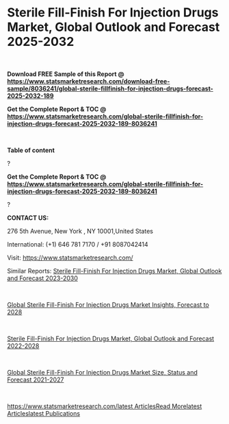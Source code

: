 <h1>Sterile Fill-Finish For Injection Drugs Market, Global Outlook and Forecast 2025-2032</h1><br/><p><strong>Download FREE Sample of this Report @ <a href="https://www.statsmarketresearch.com/download-free-sample/8036241/global-sterile-fillfinish-for-injection-drugs-forecast-2025-2032-189">https://www.statsmarketresearch.com/download-free-sample/8036241/global-sterile-fillfinish-for-injection-drugs-forecast-2025-2032-189</a></strong></p>
 
 
 
 <div><b>Get the Complete Report & TOC @ <a href="https://www.statsmarketresearch.com/global-sterile-fillfinish-for-injection-drugs-forecast-2025-2032-189-8036241">https://www.statsmarketresearch.com/global-sterile-fillfinish-for-injection-drugs-forecast-2025-2032-189-8036241</a></b></div>
 
 
 
 <p><br />
 
 <b>Table of content</b></p>
 
 
 
 <p>? </p>
 
 
 
 <div><b>Get the Complete Report & TOC @ <a href="https://www.statsmarketresearch.com/global-sterile-fillfinish-for-injection-drugs-forecast-2025-2032-189-8036241">https://www.statsmarketresearch.com/global-sterile-fillfinish-for-injection-drugs-forecast-2025-2032-189-8036241</a></b></div>
 
 
 
 <p>? </p>
 
 
 
 <p><b>CONTACT US:</b><br />
 
 276 5th Avenue, New York , NY 10001,United States<br />
 
 International: (+1) 646 781 7170 / +91 8087042414<br />
 
 Visit: <a href="https://www.statsmarketresearch.com/">https://www.statsmarketresearch.com/</a><br />
 
 Similar Reports: <a href="https://www.statsmarketresearch.com/global-sterile-fillfinish-for-injection-drugs-forecast-2025-2032-189-8036241">Sterile Fill-Finish For Injection Drugs Market, Global Outlook and Forecast 2023-2030</a><br />
 
 <br />
 
 <a href="https://www.statsmarketresearch.com/global-sterile-fillfinish-for-injection-drugs-forecast-2025-2032-189-8036241">Global Sterile Fill-Finish For Injection Drugs Market Insights, Forecast to 2028</a><br />
 
 <br />
 
 <a href="https://www.statsmarketresearch.com/global-sterile-fillfinish-for-injection-drugs-forecast-2025-2032-189-8036241">Sterile Fill-Finish For Injection Drugs Market, Global Outlook and Forecast 2022-2028</a><br />
 
 <br />
 
 <a href="https://www.statsmarketresearch.com/global-sterile-fillfinish-for-injection-drugs-forecast-2025-2032-189-8036241">Global Sterile Fill-Finish For Injection Drugs Market Size, Status and Forecast 2021-2027</a><br />
 
 <br />
 
 <a href="https://gyeongbokgung.com">https://www.statsmarketresearch.com/</a><a href="https://hallyeomaritime.com">latest Articles</a><a href="https://jingwansa.com">Read More</a><a href="https://nguoiviet.jp/">latest Articles</a><a href="https://www.intelmarketresearch.com/">latest Publications</a></p>
